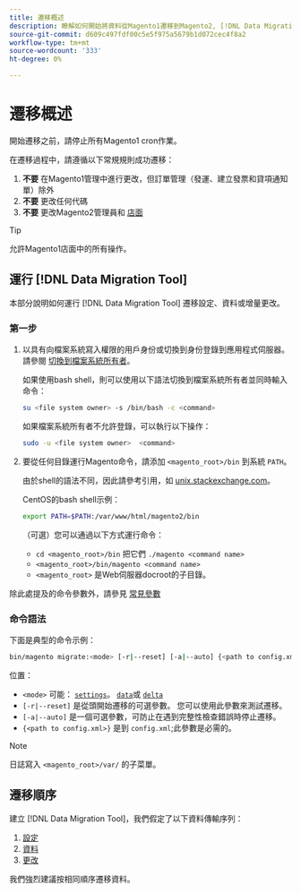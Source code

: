 ```yaml
---
title: 遷移概述
description: 瞭解如何開始將資料從Magento1遷移到Magento2, [!DNL Data Migration Tool]。
source-git-commit: d609c497fdf00c5e5f975a5679b1d072cec4f8a2
workflow-type: tm+mt
source-wordcount: '333'
ht-degree: 0%

---
```



# 遷移概述

開始遷移之前，請停止所有Magento1 cron作業。

在遷移過程中，請遵循以下常規規則成功遷移：

1. **不要** 在Magento1管理中進行更改，但訂單管理（發運、建立發票和貸項通知單）除外
1. **不要** 更改任何代碼
1. **不要** 更改Magento2管理員和 [店面](https://glossary.magento.com/storefront)

>[!TIP]
>
>允許Magento1店面中的所有操作。

## 運行 [!DNL Data Migration Tool]

本部分說明如何運行 [!DNL Data Migration Tool] 遷移設定、資料或增量更改。

### 第一步

1. 以具有向檔案系統寫入權限的用戶身份或切換到身份登錄到應用程式伺服器。 請參閱 [切換到檔案系統所有者](https://devdocs.magento.com/guides/v2.4/install-gde/prereq/file-sys-perms-over.html)。

   如果使用bash shell，則可以使用以下語法切換到檔案系統所有者並同時輸入命令：

   ```bash
   su <file system owner> -s /bin/bash -c <command>
   ```

   如果檔案系統所有者不允許登錄，可以執行以下操作：

   ```bash
   sudo -u <file system owner>  <command>
   ```

1. 要從任何目錄運行Magento命令，請添加 `<magento_root>/bin` 到系統 `PATH`。

   由於shell的語法不同，因此請參考引用，如 [unix.stackexchange.com](https://unix.stackexchange.com/questions/117467/how-to-permanently-set-environmental-variables)。

   CentOS的bash shell示例：

   ```bash
   export PATH=$PATH:/var/www/html/magento2/bin
   ```

   （可選）您可以通過以下方式運行命令：

   - `cd <magento_root>/bin` 把它們 `./magento <command name>`
   - `<magento_root>/bin/magento <command name>`
   - `<magento_root>` 是Web伺服器docroot的子目錄。

除此處提及的命令參數外，請參見 [常見參數](https://devdocs.magento.com/guides/v2.4/install-gde/install/cli/install-cli-subcommands.html#instgde-cli-subcommands-common)

### 命令語法

下面是典型的命令示例：

```bash
bin/magento migrate:<mode> [-r|--reset] [-a|--auto] {<path to config.xml>}
```

位置：

- `<mode>` 可能： [`settings`](settings.md)。 [`data`](data.md)或 [`delta`](delta.md)
- `[-r|--reset]` 是從頭開始遷移的可選參數。 您可以使用此參數來測試遷移。
- `[-a|--auto]` 是一個可選參數，可防止在遇到完整性檢查錯誤時停止遷移。
- `{<path to config.xml>}` 是到 `config.xml`;此參數是必需的。

>[!NOTE]
>
>日誌寫入 `<magento_root>/var/` 的子菜單。


## 遷移順序

建立 [!DNL Data Migration Tool]，我們假定了以下資料傳輸序列：

1. [設定](settings.md)
1. [資料](data.md)
1. [更改](delta.md)

我們強烈建議按相同順序遷移資料。
